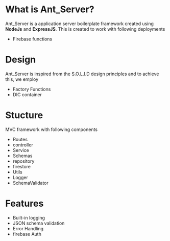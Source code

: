 # What is Ant_Server?
Ant_Server is a application server boilerplate framework created using **NodeJs** and **ExpressJS**. This is created to work with following deployments
 - Firebase functions

 # Design
 Ant_Server is inspired from the S.O.L.I.D design principles and to achieve this, we employ

 - Factory Functions
 - DIC container

 # Stucture
 MVC framework with following components
 - Routes
 - controller
 - Service
 - Schemas
 - repository
  - firestore
 - Utils
  - Logger
  - SchemaValidator

# Features
- Built-in logging
- JSON schema validation
- Error Handling
- firebase Auth